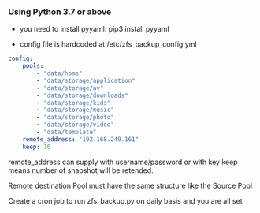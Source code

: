 ### Using Python 3.7 or above

* you need to install pyyaml: pip3 install pyyaml

* config file is hardcoded at /etc/zfs_backup_config.yml

``` YAML
config:
    pools:
        - "data/home"
        - "data/storage/application"
        - "data/storage/av"
        - "data/storage/downloads"
        - "data/storage/kids"
        - "data/storage/music"
        - "data/storage/photo"
        - "data/storage/video"
        - "data/template"
    remote_address: "192.168.249.161"
    keep: 10
```
remote_address can supply with username/password or with key
keep means number of snapshot will be retended.

Remote destination Pool must have the same structure like the Source Pool

Create a cron job to run zfs_backup.py on daily basis and you are all set
